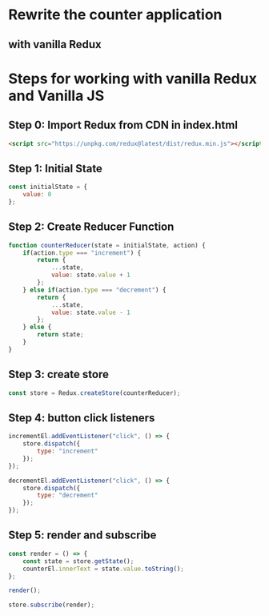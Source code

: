 # Rewrite the counter application
## with vanilla Redux

# Steps for working with vanilla Redux and Vanilla JS
## Step 0: Import Redux from CDN in index.html
```html
<script src="https://unpkg.com/redux@latest/dist/redux.min.js"></script>
```
## Step 1: Initial State
```js
const initialState = {
    value: 0
};
```
## Step 2: Create Reducer Function
```js
function counterReducer(state = initialState, action) {
    if(action.type === "increment") {
        return {
            ...state,
            value: state.value + 1
        };
    } else if(action.type === "decrement") {
        return {
            ...state,
            value: state.value - 1
        };
    } else {
        return state;
    }
}
```
## Step 3: create store
```js
const store = Redux.createStore(counterReducer);
```

## Step 4: button click listeners
```js
incrementEl.addEventListener("click", () => {
    store.dispatch({
        type: "increment"
    });
});

decrementEl.addEventListener("click", () => {
    store.dispatch({
        type: "decrement"
    });
});
```

## Step 5: render and subscribe
```js
const render = () => {
    const state = store.getState();
    counterEl.innerText = state.value.toString();
};

render();

store.subscribe(render);
```